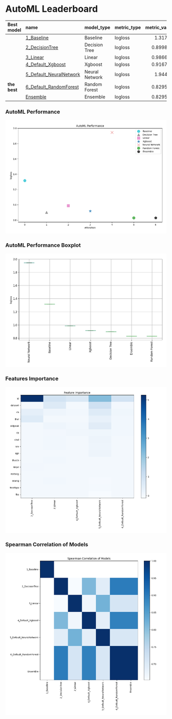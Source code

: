 # AutoML Leaderboard

| Best model   | name                                                         | model_type     | metric_type   |   metric_value |   train_time |
|:-------------|:-------------------------------------------------------------|:---------------|:--------------|---------------:|-------------:|
|              | [1_Baseline](1_Baseline/README.md)                           | Baseline       | logloss       |       1.31705  |         0.37 |
|              | [2_DecisionTree](2_DecisionTree/README.md)                   | Decision Tree  | logloss       |       0.899835 |         2.99 |
|              | [3_Linear](3_Linear/README.md)                               | Linear         | logloss       |       0.986618 |         0.38 |
|              | [4_Default_Xgboost](4_Default_Xgboost/README.md)             | Xgboost        | logloss       |       0.916748 |         0.98 |
|              | [5_Default_NeuralNetwork](5_Default_NeuralNetwork/README.md) | Neural Network | logloss       |       1.94448  |         0.51 |
| **the best** | [6_Default_RandomForest](6_Default_RandomForest/README.md)   | Random Forest  | logloss       |       0.829517 |         0.93 |
|              | [Ensemble](Ensemble/README.md)                               | Ensemble       | logloss       |       0.829517 |         0.11 |

### AutoML Performance
![AutoML Performance](ldb_performance.png)

### AutoML Performance Boxplot
![AutoML Performance Boxplot](ldb_performance_boxplot.png)

### Features Importance
![features importance across models](features_heatmap.png)



### Spearman Correlation of Models
![models spearman correlation](correlation_heatmap.png)


